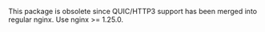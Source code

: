 This package is obsolete since QUIC/HTTP3 support has been merged into
regular nginx. Use nginx >= 1.25.0.
